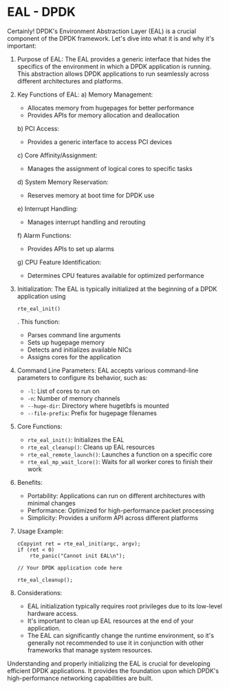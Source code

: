 # EAL - DPDK

Certainly! DPDK's Environment Abstraction Layer (EAL) is a crucial component of the DPDK framework. Let's dive into what it is and why it's important:

1. Purpose of EAL: The EAL provides a generic interface that hides the specifics of the environment in which a DPDK application is running. This abstraction allows DPDK applications to run seamlessly across different architectures and platforms.

2. Key Functions of EAL: a) Memory Management:

   - Allocates memory from hugepages for better performance
   - Provides APIs for memory allocation and deallocation

   b) PCI Access:

   - Provides a generic interface to access PCI devices

   c) Core Affinity/Assignment:

   - Manages the assignment of logical cores to specific tasks

   d) System Memory Reservation:

   - Reserves memory at boot time for DPDK use

   e) Interrupt Handling:

   - Manages interrupt handling and rerouting

   f) Alarm Functions:

   - Provides APIs to set up alarms

   g) CPU Feature Identification:

   - Determines CPU features available for optimized performance

3. Initialization: The EAL is typically initialized at the beginning of a DPDK application using 

   ```
   rte_eal_init()
   ```

   . This function:

   - Parses command line arguments
   - Sets up hugepage memory
   - Detects and initializes available NICs
   - Assigns cores for the application

4. Command Line Parameters: EAL accepts various command-line parameters to configure its behavior, such as:

   - `-l`: List of cores to run on
   - `-n`: Number of memory channels
   - `--huge-dir`: Directory where hugetlbfs is mounted
   - `--file-prefix`: Prefix for hugepage filenames

5. Core Functions:

   - `rte_eal_init()`: Initializes the EAL
   - `rte_eal_cleanup()`: Cleans up EAL resources
   - `rte_eal_remote_launch()`: Launches a function on a specific core
   - `rte_eal_mp_wait_lcore()`: Waits for all worker cores to finish their work

6. Benefits:

   - Portability: Applications can run on different architectures with minimal changes
   - Performance: Optimized for high-performance packet processing
   - Simplicity: Provides a uniform API across different platforms

7. Usage Example:

   ```
   cCopyint ret = rte_eal_init(argc, argv);
   if (ret < 0)
       rte_panic("Cannot init EAL\n");
   
   // Your DPDK application code here
   
   rte_eal_cleanup();
   ```

8. Considerations:

   - EAL initialization typically requires root privileges due to its low-level hardware access.
   - It's important to clean up EAL resources at the end of your application.
   - The EAL can significantly change the runtime environment, so it's generally not recommended to use it in conjunction with other frameworks that manage system resources.

Understanding and properly initializing the EAL is crucial for developing efficient DPDK applications. It provides the foundation upon which DPDK's high-performance networking capabilities are built.